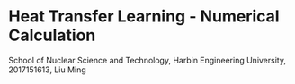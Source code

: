 # Heat Transfer Learning - Numerical Calculation
School of Nuclear Science and Technology, Harbin Engineering University, 2017151613, Liu Ming
